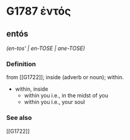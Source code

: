# G1787 ἐντός

## entós

_(en-tos' | en-TOSE | ane-TOSE)_

### Definition

from [[G1722]]; inside (adverb or noun); within.

- within, inside
  - within you i.e., in the midst of you
  - within you i.e., your soul

### See also

[[G1722]]


